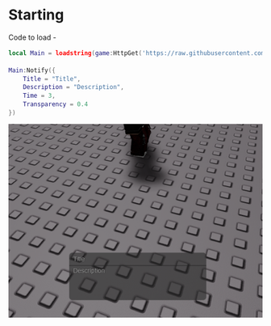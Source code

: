 
# Starting
Code to load -
```lua
local Main = loadstring(game:HttpGet('https://raw.githubusercontent.com/SeasonalKirito/UI-s/main/Notifications/Notification.lua/Source.lua'))()

Main:Notify({
	Title = "Title",
	Description = "Description",
    Time = 3,
    Transparency = 0.4
})
```
![image](https://raw.githubusercontent.com/SeasonalKirito/UI-s/main/Notifications/Notification.lua/RobloxPlayerBeta_DH3LrKESZs.png)
